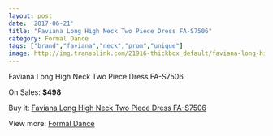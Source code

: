 ```yaml
---
layout: post
date: '2017-06-21'
title: "Faviana Long High Neck Two Piece Dress FA-S7506"
category: Formal Dance
tags: ["brand","faviana","neck","prom","unique"]
image: http://img.transblink.com/21916-thickbox_default/faviana-long-high-neck-two-piece-dress-fa-s7506.jpg
---
```

Faviana Long High Neck Two Piece Dress FA-S7506

On Sales: **$498**
<a href="https://www.transblink.com/en/formal-dance/6946-faviana-long-high-neck-two-piece-dress-fa-s7506.html"><amp-img layout="responsive" width="600" height="600" src="//img.transblink.com/21916-thickbox_default/faviana-long-high-neck-two-piece-dress-fa-s7506.jpg" alt="Faviana Long High Neck Two Piece Dress FA-S7506 0" /></a>
<a href="https://www.transblink.com/en/formal-dance/6946-faviana-long-high-neck-two-piece-dress-fa-s7506.html"><amp-img layout="responsive" width="600" height="600" src="//img.transblink.com/21919-thickbox_default/faviana-long-high-neck-two-piece-dress-fa-s7506.jpg" alt="Faviana Long High Neck Two Piece Dress FA-S7506 1" /></a>
<a href="https://www.transblink.com/en/formal-dance/6946-faviana-long-high-neck-two-piece-dress-fa-s7506.html"><amp-img layout="responsive" width="600" height="600" src="//img.transblink.com/21918-thickbox_default/faviana-long-high-neck-two-piece-dress-fa-s7506.jpg" alt="Faviana Long High Neck Two Piece Dress FA-S7506 2" /></a>
<a href="https://www.transblink.com/en/formal-dance/6946-faviana-long-high-neck-two-piece-dress-fa-s7506.html"><amp-img layout="responsive" width="600" height="600" src="//img.transblink.com/21917-thickbox_default/faviana-long-high-neck-two-piece-dress-fa-s7506.jpg" alt="Faviana Long High Neck Two Piece Dress FA-S7506 3" /></a>

Buy it: [Faviana Long High Neck Two Piece Dress FA-S7506](https://www.transblink.com/en/formal-dance/6946-faviana-long-high-neck-two-piece-dress-fa-s7506.html "Faviana Long High Neck Two Piece Dress FA-S7506")

View more: [Formal Dance](https://www.transblink.com/en/6-formal-dance "Formal Dance")